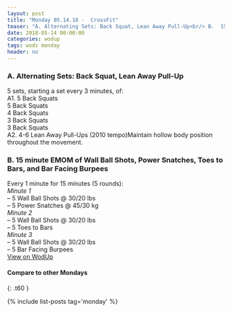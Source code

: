 ```yaml
---
layout: post
title: "Monday 05.14.18 -  CrossFit"
teaser: "A. Alternating Sets: Back Squat, Lean Away Pull-Up<br/> B.  15 minute EMOM of Wall Ball Shots, Power Snatches, Toes to Bars, and Bar Facing Burpees"
date: 2018-05-14 00:00:00
categories: wodup
tags: wods monday
header: no
---
```



<h3>A. Alternating Sets: Back Squat, Lean Away Pull-Up</h3>
5 sets, starting a set every 3 minutes,  of:<br/>A1. 5 Back Squats<br/>5 Back Squats<br/>4 Back Squats<br/>3 Back Squats<br/>3 Back Squats<br/>A2. 4-6 Lean Away Pull-Ups (2010 tempo)Maintain hollow body position throughout the movement.
<h3>B.  15 minute EMOM of Wall Ball Shots, Power Snatches, Toes to Bars, and Bar Facing Burpees</h3>
Every 1 minute for 15 minutes (5 rounds):<br/><em>Minute 1</em><br/>– 5 Wall Ball Shots @ 30/20 lbs<br/>– 5 Power Snatches @ 45/30 kg<br/><em>Minute 2</em><br/>– 5 Wall Ball Shots @ 30/20 lbs<br/>– 5 Toes to Bars<br/><em>Minute 3</em><br/>– 5 Wall Ball Shots @ 30/20 lbs<br/>– 5 Bar Facing Burpees<br/>
<a href="https://www.wodup.com/gyms/asphodel/wods/6118" target="blank">View on WodUp</a>


#### Compare to other Mondays
{: .t60 }

{% include list-posts tag='monday' %}